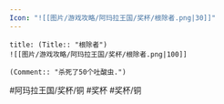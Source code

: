 ```yaml
---
Icon: "![[图片/游戏攻略/阿玛拉王国/奖杯/根除者.png|30]]"
---
```

```ad-common-bronze-trophy
title: (Title:: "根除者")
![[图片/游戏攻略/阿玛拉王国/奖杯/根除者.png|100]]

(Comment:: "杀死了50个吐酸虫.")
```

#阿玛拉王国/奖杯/铜 #奖杯 #奖杯/铜
